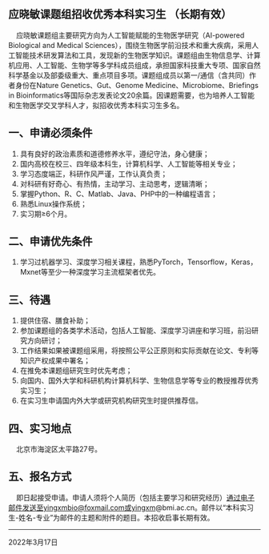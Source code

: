 ## 应晓敏课题组招收优秀本科实习生 （长期有效）

&nbsp;&nbsp;&nbsp;&nbsp;应晓敏课题组主要研究方向为人工智能赋能的生物医学研究（AI-powered Biological and Medical Sciences），围绕生物医学前沿技术和重大疾病，采用人工智能技术研发算法和工具，发现新的生物医学知识。课题组由生物信息学、计算机应用、人工智能、生物学等多学科成员组成，承担国家科技重大专项、国家自然科学基金以及部委级重大、重点项目多项。课题组成员以第一/通信（含共同）作者身份在Nature Genetics、Gut、Genome Medicine、Microbiome、Briefings in Bioinformatics等国际杂志发表论文20余篇。因课题需要，也为培养人工智能和生物医学交叉学科人才，拟招收优秀本科实习生多名。

## 一、申请必须条件

 1. 具有良好的政治素质和道德修养水平，遵纪守法，身心健康；
 2. 国内高校在校三、四年级本科生，计算机科学、人工智能等相关专业；
 3. 学习态度端正，科研作风严谨，工作认真负责；
 4. 对科研有好奇心、有热情，主动学习、主动思考，逻辑清晰；
 5. 掌握Python、R、C、Matlab、Java、PHP中的一种编程语言；
 6. 熟悉Linux操作系统；
 7. 实习期≥6个月。

## 二、申请优先条件

 1. 学习过机器学习、深度学习相关课程，熟悉PyTorch，Tensorflow，Keras，Mxnet等至少一种深度学习主流框架者优先。

## 三、待遇

 1. 提供住宿、膳食补助；
 2. 参加课题组的各类学术活动，包括人工智能、深度学习讲座和学习班，前沿研究方向研讨；
 3. 工作结果如果被课题组采用，将按照公平公正原则和实际贡献在论文、专利等知识产权成果中署名；
 4. 在推免本课题组研究生时优先考虑；
 5. 向国内、国外大学和科研机构计算机科学、生物信息学等专业的教授推荐优秀实习生；
 6. 在实习生申请国内外大学或研究机构研究生时提供推荐信。

## 四、实习地点

&nbsp;&nbsp;&nbsp;&nbsp;北京市海淀区太平路27号。
  
## 五、报名方式

&nbsp;&nbsp;&nbsp;&nbsp;即日起接受申请。申请人须将个人简历（包括主要学习和研究经历）通过电子邮件发送至yingxmbio@foxmail.com或yingxm@bmi.ac.cn。邮件以“本科实习生-姓名-专业”为邮件的主题和附件的题目。本招收启事长期有效。

---

2022年3月17日

